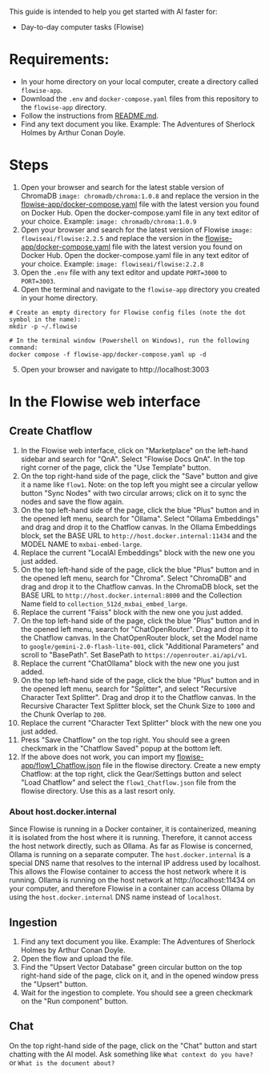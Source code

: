 This guide is intended to help you get started with AI faster for:
- Day-to-day computer tasks (Flowise)

# Requirements:
- In your home directory on your local computer, create a directory called `flowise-app`.
- Download the `.env` and `docker-compose.yaml` files from this repository to the `flowise-app` directory.
- Follow the instructions from [README.md](../README.md).
- Find any text document you like. Example: The Adventures of Sherlock Holmes by Arthur Conan Doyle.

# Steps

1. Open your browser and search for the latest stable version of ChromaDB `image: chromadb/chroma:1.0.8` and replace the version in the [flowise-app/docker-compose.yaml](docker-compose.yaml) file with the latest version you found on Docker Hub. Open the docker-compose.yaml file in any text editor of your choice. Example: `image: chromadb/chroma:1.0.9`
2. Open your browser and search for the latest version of Flowise `image: flowiseai/flowise:2.2.5` and replace the version in the [flowise-app/docker-compose.yaml](docker-compose.yaml) file with the latest version you found on Docker Hub. Open the docker-compose.yaml file in any text editor of your choice. Example: `image: flowiseai/flowise:2.2.8`
3. Open the `.env` file with any text editor and update `PORT=3000` to `PORT=3003`.
4. Open the terminal and navigate to the `flowise-app` directory you created in your home directory.
```shell
# Create an empty directory for Flowise config files (note the dot symbol in the name):
mkdir -p ~/.flowise

# In the terminal window (Powershell on Windows), run the following command:
docker compose -f flowise-app/docker-compose.yaml up -d
```
5. Open your browser and navigate to http://localhost:3003

# In the Flowise web interface

## Create Chatflow
1. In the Flowise web interface, click on "Marketplace" on the left-hand sidebar and search for "QnA". Select "Flowise Docs QnA". In the top right corner of the page, click the "Use Template" button.
2. On the top right-hand side of the page, click the "Save" button and give it a name like `flow1`. Note: on the top left you might see a circular yellow button "Sync Nodes" with two circular arrows; click on it to sync the nodes and save the flow again.
3. On the top left-hand side of the page, click the blue "Plus" button and in the opened left menu, search for "Ollama". Select "Ollama Embeddings" and drag and drop it to the Chatflow canvas. In the Ollama Embeddings block, set the BASE URL to `http://host.docker.internal:11434` and the MODEL NAME to `mxbai-embed-large`.
4. Replace the current "LocalAI Embeddings" block with the new one you just added.
5. On the top left-hand side of the page, click the blue "Plus" button and in the opened left menu, search for "Chroma". Select "ChromaDB" and drag and drop it to the Chatflow canvas. In the ChromaDB block, set the BASE URL to `http://host.docker.internal:8000` and the Collection Name field to `collection_512d_mxbai_embed_large`.
6. Replace the current "Faiss" block with the new one you just added.
7. On the top left-hand side of the page, click the blue "Plus" button and in the opened left menu, search for "ChatOpenRouter". Drag and drop it to the Chatflow canvas. In the ChatOpenRouter block, set the Model name to `google/gemini-2.0-flash-lite-001`, click "Additional Parameters" and scroll to "BasePath". Set BasePath to `https://openrouter.ai/api/v1`.
8. Replace the current "ChatOllama" block with the new one you just added.
9. On the top left-hand side of the page, click the blue "Plus" button and in the opened left menu, search for "Splitter", and select "Recursive Character Text Splitter". Drag and drop it to the Chatflow canvas. In the Recursive Character Text Splitter block, set the Chunk Size to `1000` and the Chunk Overlap to `200`.
10. Replace the current "Character Text Splitter" block with the new one you just added.
11. Press "Save Chatflow" on the top right. You should see a green checkmark in the "Chatflow Saved" popup at the bottom left.
12. If the above does not work, you can import my [flowise-app/flow1_Chatflow.json](flow1_Chatflow.json) file in the flowise directory. Create a new empty Chatflow: at the top right, click the Gear/Settings button and select "Load Chatflow" and select the `flow1_Chatflow.json` file from the flowise directory. Use this as a last resort only.

### About host.docker.internal
Since Flowise is running in a Docker container, it is containerized, meaning it is isolated from the host where it is running. Therefore, it cannot access the host network directly, such as Ollama. As far as Flowise is concerned, Ollama is running on a separate computer. The `host.docker.internal` is a special DNS name that resolves to the internal IP address used by localhost. This allows the Flowise container to access the host network where it is running. Ollama is running on the host network at http://localhost:11434 on your computer, and therefore Flowise in a container can access Ollama by using the `host.docker.internal` DNS name instead of `localhost`.

## Ingestion
1. Find any text document you like. Example: The Adventures of Sherlock Holmes by Arthur Conan Doyle.
2. Open the flow and upload the file.
3. Find the "Upsert Vector Database" green circular button on the top right-hand side of the page, click on it, and in the opened window press the "Upsert" button.
4. Wait for the ingestion to complete. You should see a green checkmark on the "Run component" button.

## Chat

On the top right-hand side of the page, click on the "Chat" button and start chatting with the AI model.
Ask something like `What context do you have?` or `What is the document about?`
